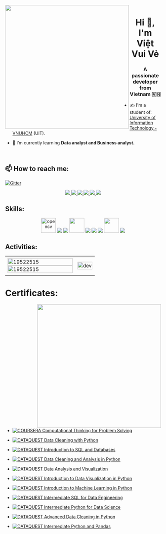 <img align="left" width="400" src="https://github.githubassets.com/images/modules/profile/profile-first-repo.svg">
<h1 align="center">Hi 👋, I'm Việt Vui Vẻ</h1>
<p align="center">
  <h3 align="center">A passionate developer from Vietnam 🇻🇳 </h3>
</p>


- ✍ I'm a student of: [University of Information Technology - VNUHCM](https://www.uit.edu.vn/) (UIT).

- 🌱 I’m currently learning **Data analyst and Business analyst.**

<br />

## 📫 How to reach me:

[![Gitter](https://badges.gitter.im/19522515-Contact/community.svg)](https://gitter.im/19522515-Contact/community?utm_source=badge&utm_medium=badge&utm_campaign=pr-badge)

<p align="center">
  <a href="https://www.linkedin.com/in/viet-le-b381aa248/" target="_blank">
    <img src="https://img.icons8.com/fluent/48/000000/linkedin.png"/>
  </a>
  <a href="https://www.facebook.com/viethappy/" alt="Facebook">
    <img src="https://img.icons8.com/fluent/48/000000/facebook-new.png" target="_blank" />
  </a> 
  <a href="https://github.com/19522515" alt="Github">
    <img src="https://img.icons8.com/fluent/48/000000/github.png"/>
  </a> 
  <a href="https://www.youtube.com/channel/UCxtEuFp18YQPtd2S3ObD79g" alt="Youtube channel" target="_blank" >
    <img src="https://img.icons8.com/fluent/48/000000/youtube-play.png"/>
  </a>
  <a href="https://www.kaggle.com/vietvuive" alt="Kaggle" target="_blank" >
    <img src="https://img.icons8.com/windows/48/000000/kaggle.png"/>
  </a>
  <a href="mailto:ldkviet@gmail.com" alt="Email">
    <img src="https://img.icons8.com/fluent/48/000000/mailing.png"/>
  </a>
</p>

## Skills:
<p align="center">
  <img src="https://www.vectorlogo.zone/logos/opencv/opencv-icon.svg" alt="opencv" width="48" height="48"/> 
  <img src="https://img.icons8.com/color/48/000000/microsoft-sql-server.png"/>
  <img src="https://img.icons8.com/color/48/000000/mysql-logo.png"/>
  <img src="https://cdn-icons-png.flaticon.com/512/5968/5968350.png" width="48" height="48"/>
  <img src="https://img.icons8.com/fluent/48/000000/matlab.png"/>
  <img src="https://img.icons8.com/color/48/000000/visual-studio-code-2019.png"/>
  <img src="https://img.icons8.com/dusk/48/000000/anaconda.png"/>
  <img src="https://images.techyscouts.media/cb:e7Py~323d8/w:452/h:230/q:mauto/https://senturus.com/app/uploads/2021/01/Power-BI-Resource-1.png"  width="48" height="48"/>
  <img src="https://img.icons8.com/color/48/000000/trello.png"/>
</p>

## Activities:

<table style="width:100%;">
  <tr>
    <td>
      <img src="https://github-readme-stats.vercel.app/api/top-langs/?username=19522515&bg_color=FFFFFF00&text_color=179fa3&layout=compact&hide=CSS&langs_count=10&custom_title=Top%20ngôn%20ngữ%20được%20dùng" alt="19522515" width="100%"/>
      <img src="https://github-readme-stats.vercel.app/api?username=19522515&bg_color=FFFFFF00&text_color=179fa3&show_icons=true&count_private=true&include_all_commits=true&custom_title=Hoạt%20động%20trên%20Github" alt="19522515" width="100%"/>
    </td>
    <td>
      <p align="center"> 
        <img src="https://cdn.dribbble.com/users/1059583/screenshots/4171367/coding-freak.gif" alt="dev" width="100%"/>
      </p>
    </td>
  </tr>
</table>

# Certificates:
<img align="right" width="400" src="https://github.githubassets.com/images/modules/profile/profile-joined-github.svg">

- [![COURSERA](https://img.shields.io/badge/-COURSERA-green) Computational Thinking for Problem Solving](https://www.coursera.org/account/accomplishments/verify/R7765PXKAYE8)
- [![DATAQUEST](https://img.shields.io/badge/-DATAQUEST-cyan) Data Cleaning with Python](https://app.dataquest.io/view_cert/Z7T8597XUVBIKIGZ12LP)
- [![DATAQUEST](https://img.shields.io/badge/-DATAQUEST-cyan) Introduction to SQL and Databases](https://app.dataquest.io/view_cert/VOH1DT3P71012CAKN7KF)
- [![DATAQUEST](https://img.shields.io/badge/-DATAQUEST-cyan) Data Cleaning and Analysis in Python](https://app.dataquest.io/view_cert/E96GM6NC6IQPKHYAT3V8)

- [![DATAQUEST](https://img.shields.io/badge/-DATAQUEST-cyan) Data Analysis and Visualization](https://app.dataquest.io/view_cert/STPURHJNJ967MOKW6WCR)
- [![DATAQUEST](https://img.shields.io/badge/-DATAQUEST-cyan) Introduction to Data Visualization in Python](https://app.dataquest.io/view_cert/4EUP55ZVPVIF9T2O9FZ9)
- [![DATAQUEST](https://img.shields.io/badge/-DATAQUEST-cyan) Introduction to Machine Learning in Python](https://app.dataquest.io/view_cert/V8NEBZF7LSADO78XU5CQ)
- [![DATAQUEST](https://img.shields.io/badge/-DATAQUEST-cyan) Intermediate SQL for Data Engineering](https://app.dataquest.io/view_cert/W7CS6KL8F2BP6FZBF42Z)
- [![DATAQUEST](https://img.shields.io/badge/-DATAQUEST-cyan) Intermediate Python for Data Science](https://app.dataquest.io/view_cert/GVGML9P4P2JOUNMPHTFX)
- [![DATAQUEST](https://img.shields.io/badge/-DATAQUEST-cyan) Advanced Data Cleaning in Python](https://app.dataquest.io/view_cert/6LR84ABWO147HNY1ETML)
- [![DATAQUEST](https://img.shields.io/badge/-DATAQUEST-cyan) Intermediate Python and Pandas](https://app.dataquest.io/view_cert/EVKNC886YHQE4FMX1H18)
